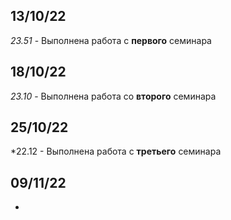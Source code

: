 ## 13/10/22 
*23.51* - Выполнена работа с __первого__ семинара 
## 18/10/22 
*23.10* - Выполнена работа со __второго__ семинара

## 25/10/22
*22.12 - Выполнена работа с __третьего__ семинара

## 09/11/22
*